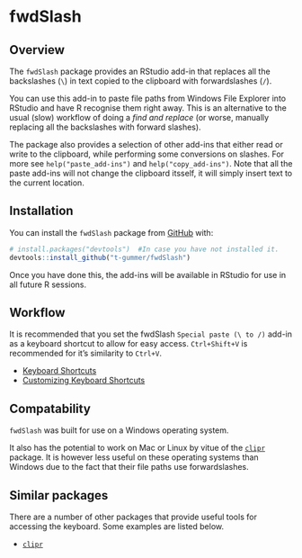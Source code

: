
<!-- README.md is generated from README.Rmd. Please edit that file -->

# fwdSlash

<!-- badges: start -->

<!-- badges: end -->

## Overview

The `fwdSlash` package provides an RStudio add-in that replaces all the
backslashes (`\`) in text copied to the clipboard with forwardslashes
(`/`).

You can use this add-in to paste file paths from Windows File Explorer
into RStudio and have R recognise them right away. This is an
alternative to the usual (slow) workflow of doing a *find and replace*
(or worse, manually replacing all the backslashes with forward slashes).

The package also provides a selection of other add-ins that either read
or write to the clipboard, while performing some conversions on slashes.
For more see `help("paste_add-ins")` and `help("copy_add-ins")`. Note
that all the paste add-ins will not change the clipboard itsself, it
will simply insert text to the current location.

## Installation

You can install the `fwdSlash` package from
[GitHub](https://github.com/t-gummer/fwdSlash) with:

``` r
# install.packages("devtools")  #In case you have not installed it.
devtools::install_github("t-gummer/fwdSlash")
```

Once you have done this, the add-ins will be available in RStudio for
use in all future R sessions.

## Workflow

It is recommended that you set the fwdSlash `Special paste (\ to /)`
add-in as a keyboard shortcut to allow for easy access. `Ctrl+Shift+V`
is recommended for it’s similarity to `Ctrl+V`.

  - [Keyboard
    Shortcuts](https://rstudio.github.io/rstudioaddins/#keyboard-shorcuts)
  - [Customizing Keyboard
    Shortcuts](https://support.rstudio.com/hc/en-us/articles/206382178-Customizing-Keyboard-Shortcuts)

<!-- There is a function in the fwdSlash package that allows you to easily change the RStudio keyboard shortcut _programmatically_ as an alternative to clicking through menus. -->

## Compatability

`fwdSlash` was built for use on a Windows operating system.

It also has the potential to work on Mac or Linux by vitue of the
[`clipr`](https://www.r-pkg.org/pkg/clipr) package. It is however less
useful on these operating systems than Windows due to the fact that
their file paths use forwardslashes.

## Similar packages

There are a number of other packages that provide useful tools for
accessing the keyboard. Some examples are listed below.

  - [`clipr`](https://www.r-pkg.org/pkg/clipr)
